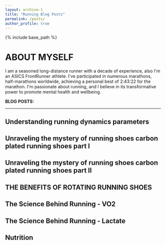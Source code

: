 ```yaml
---
layout: archive-1
title: "Running Blog Posts"
permalink: /posts/
author_profile: true
---
```

{% include base_path %}

**ABOUT MYSELF**
======

I am a seasoned long-distance runner with a decade of experience, also I'm an ASICS FrontRunner athlete. I've participated in numerous marathons, half-marathons worldwide, achieving a personal best of 2:43:22 for the marathon. I'm passionate about running, and I believe in its transformative power to promote mental health and wellbeing. 

**BLOG POSTS:** 
_____
**Understanding running dynamics parameters**
-----
**Unraveling the mystery of running shoes carbon plated running shoes part I**
-----
**Unraveling the mystery of running shoes carbon plated running shoes part II**
-----
**THE BENEFITS OF ROTATING RUNNING SHOES**
-----
**The Science Behind Running - VO2**
-----
**The Science Behind Running - Lactate**
-----
**Nutrition**
-----



